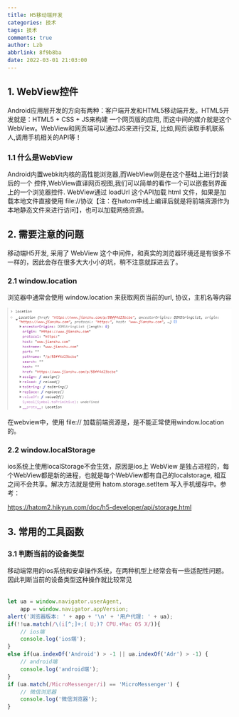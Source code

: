 ```yaml
---
title: H5移动端开发
categories: 技术
tags: 技术
comments: true
author: Lzb
abbrlink: 8f9b8ba
date: 2022-03-01 21:03:00
---
```


## 1. WebView控件

Android应用层开发的方向有两种：客户端开发和HTML5移动端开发。HTML5开发就是：HTML5 + CSS + JS来构建 一个网页版的应用, 而这中间的媒介就是这个WebView。WebView和网页端可以通过JS来进行交互, 比如,网页读取手机联系人,调用手机相关的API等！

### 1.1 什么是WebView

Android内置webkit内核的高性能浏览器,而WebView则是在这个基础上进行封装后的一个 控件,WebView直译网页视图,我们可以简单的看作一个可以嵌套到界面上的一个浏览器控件. WebView通过 loadUrl 这个API加载 html 文件，如果是加载本地文件直接使用 file://协议【注：在hatom中线上编译后就是将前端资源作为本地静态文件来进行访问】，也可以加载网络资源。

## 2. 需要注意的问题

移动端H5开发, 采用了 WebView 这个中间件，和真实的浏览器环境还是有很多不一样的，因此会存在很多大大小小的坑，稍不注意就踩进去了。

### 2.1 window.location

浏览器中通常会使用 window.location 来获取网页当前的url, 协议，主机名等内容

![window.location内容](./images/location_1.png)

在webview中，使用 file:// 加载前端资源是，是不能正常使用window.location的。

### 2.2 window.localStorage

ios系统上使用localStorage不会生效，原因是ios上 WebView 是独占进程的，每个WebView都是新的进程，也就是每个WebView都有自己的localstorage, 相互之间不会共享。解决方法就是使用 hatom.storage.setItem 写入手机缓存中。参考：

https://hatom2.hikyun.com/doc/h5-developer/api/storage.html

## 3. 常用的工具函数

### 3.1 判断当前的设备类型

移动端常用的ios系统和安卓操作系统，在两种机型上经常会有一些适配性问题。因此判断当前的设备类型这种操作就比较常见

```javascript

let ua = window.navigator.userAgent,
    app = window.navigator.appVersion;
alert('浏览器版本: ' + app + '\n' + '用户代理: ' + ua);
if(!!ua.match(/\(i[^;]+;( U;)? CPU.+Mac OS X/)){
    // ios端 
    console.log('ios端');
}
else if(ua.indexOf('Android') > -1 || ua.indexOf('Adr') > -1) {
    // android端 
    console.log('android端');
}
if (ua.match(/MicroMessenger/i) == 'MicroMessenger') {
    // 微信浏览器 
    console.log('微信浏览器');
}

```
